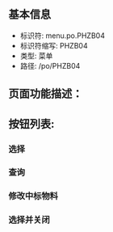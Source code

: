 
## 基本信息

- 标识符: menu.po.PHZB04
- 标识符缩写: PHZB04
- 类型: 菜单
- 路径: /po/PHZB04

## 页面功能描述：





## 按钮列表:


### 选择



### 查询



### 修改中标物料



### 选择并关闭


